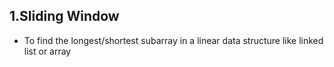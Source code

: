 ## 1.Sliding Window ##
- To find the longest/shortest subarray in a linear data structure like linked list or array

